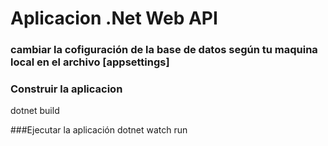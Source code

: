 # Aplicacion .Net Web API

### cambiar la cofiguración de la base de datos según tu maquina local en el archivo [appsettings]

### Construir la aplicacion
dotnet build

###Ejecutar la aplicación
dotnet watch run
